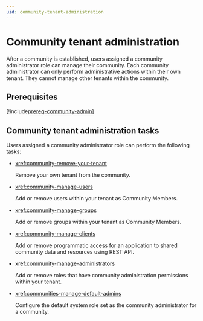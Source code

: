 ```yaml
---
uid: community-tenant-administration
---
```


# Community tenant administration

After a community is established, users assigned a community administrator role can manage their community. Each community administrator can only perform administrative actions within their own tenant. They cannot manage other tenants within the community.

## Prerequisites

[!include[prereq-community-admin](includes/prereq-community-admin.md)]

## Community tenant administration tasks

Users assigned a community administrator role can perform the following tasks:

- <xref:community-remove-your-tenant>

	Remove your own tenant from the community.  

- <xref:community-manage-users>

	Add or remove users within your tenant as Community Members.

- <xref:community-manage-groups>

	Add or remove groups within your tenant as Community Members.

- <xref:community-manage-clients>

	Add or remove programmatic access for an application to shared community data and resources using REST API.

- <xref:community-manage-administrators>

	Add or remove roles that have community administration permissions within your tenant.

- <xref:communities-manage-default-admins>

	Configure the default system role set as the community administrator for a community.
